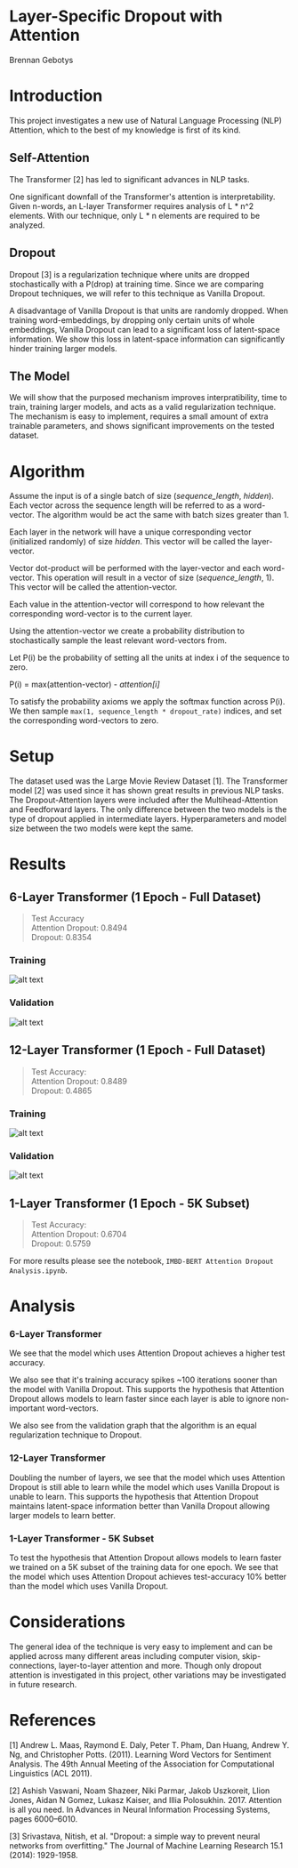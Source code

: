 # Layer-Specific Dropout with Attention
Brennan Gebotys

# Introduction

This project investigates a new use of Natural Language Processing (NLP) Attention, which to the best of my knowledge is first of its kind. 

## Self-Attention

The Transformer [2] has led to significant advances in NLP tasks.

One significant downfall of the Transformer's attention is interpretability. Given n-words, an L-layer Transformer requires analysis of L * n^2 elements. With our technique, only L * n elements are required to be analyzed.  

## Dropout

Dropout [3] is a regularization technique where units are dropped stochastically with a P(drop) at training time. Since we are comparing Dropout techniques, we will refer to this technique as Vanilla Dropout.

A disadvantage of Vanilla Dropout is that units are randomly dropped. When training word-embeddings, by dropping only certain units of whole embeddings, Vanilla Dropout can lead to a significant loss of latent-space information. We show this loss in latent-space information can significantly hinder training larger models. 

## The Model

We will show that the purposed mechanism improves interpratibility, time to train, training larger models, and acts as a valid regularization technique. The mechanism is easy to implement, requires a small amount of extra trainable parameters, and shows significant improvements on the tested dataset. 

# Algorithm

Assume the input is of a single batch of size (*sequence_length*, *hidden*). Each vector across the sequence length will be referred to as a word-vector. The algorithm would be act the same with batch sizes greater than 1.

Each layer in the network will have a unique corresponding vector (initialized randomly) of size *hidden*. This vector will be called the layer-vector. 

Vector dot-product will be performed with the layer-vector and each word-vector. This operation will result in a vector of size (*sequence_length*, 1). This vector will be called the attention-vector. 

Each value in the attention-vector will correspond to how relevant the corresponding word-vector is to the current layer. 

Using the attention-vector we create a probability distribution to stochastically sample the least relevant word-vectors from. 

Let P(i) be the probability of setting all the units at index i of the sequence to zero. 

P(i) = max(attention-vector) - *attention[i]*

To satisfy the probability axioms we apply the softmax function across P(i). We then sample `max(1, sequence_length * dropout_rate)` indices, and set the corresponding word-vectors to zero.

# Setup 

The dataset used was the Large Movie Review Dataset [1]. The Transformer model [2] was used since it has shown great results in previous NLP tasks. The Dropout-Attention layers were included after the Multihead-Attention and Feedforward layers. The only difference between the two models is the type of dropout applied in intermediate layers. Hyperparameters and model size between the two models were kept the same.

# Results

## 6-Layer Transformer (1 Epoch - Full Dataset)
> Test Accuracy <br/>
> Attention Dropout: 0.8494 <br/>
> Dropout: 0.8354 

### Training
![alt text](images/6layer-train.png) 
### Validation
![alt text](images/6layer-validation.png)

## 12-Layer Transformer (1 Epoch - Full Dataset)
> Test Accuracy: <br/>
> Attention Dropout:    0.8489 <br/>
> Dropout:              0.4865 

### Training
![alt text](images/12layer-train.png)

### Validation
![alt text](images/12layer-val.png)

## 1-Layer Transformer (1 Epoch - 5K Subset)
> Test Accuracy: <br/>
> Attention Dropout: 0.6704 <br/>
> Dropout: 0.5759 

For more results please see the notebook, `IMBD-BERT Attention Dropout Analysis.ipynb`.

# Analysis

### 6-Layer Transformer
We see that the model which uses Attention Dropout achieves a higher test accuracy. 

We also see that it's training accuracy spikes ~100 iterations sooner than the model with Vanilla Dropout. This supports the hypothesis that Attention Dropout allows models to learn faster since each layer is able to ignore non-important word-vectors. 

We also see from the validation graph that the algorithm is an equal regularization technique to Dropout.

### 12-Layer Transformer
Doubling the number of layers, we see that the model which uses Attention Dropout is still able to learn while the model which uses Vanilla Dropout is unable to learn. This supports the hypothesis that Attention Dropout maintains latent-space information better than Vanilla Dropout allowing larger models to learn better. 

### 1-Layer Transformer - 5K Subset
To test the hypothesis that Attention Dropout allows models to learn faster we trained on a 5K subset of the training data for one epoch. We see that the model which uses Attention Dropout achieves test-accuracy 10% better than the model which uses Vanilla Dropout. 

# Considerations 

The general idea of the technique is very easy to implement and can be applied across many different areas including computer vision, skip-connections, layer-to-layer attention and more. Though only dropout attention is investigated in this project, other variations may be investigated in future research.

# References

[1] Andrew L. Maas, Raymond E. Daly, Peter T. Pham, Dan Huang, Andrew Y. Ng, and Christopher Potts. (2011). Learning Word Vectors for Sentiment Analysis. The 49th Annual Meeting of the Association for Computational Linguistics (ACL 2011). 

[2] Ashish Vaswani, Noam Shazeer, Niki Parmar, Jakob Uszkoreit, Llion Jones, Aidan N Gomez, Lukasz Kaiser, and Illia Polosukhin. 2017. Attention is all you need. In Advances in Neural Information Processing Systems, pages 6000–6010.

[3] Srivastava, Nitish, et al. "Dropout: a simple way to prevent neural networks from overfitting." The Journal of Machine Learning Research 15.1 (2014): 1929-1958.
